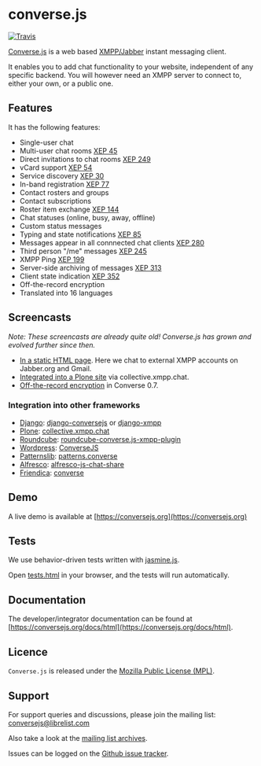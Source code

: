 # converse.js

[![Travis](https://api.travis-ci.org/jcbrand/converse.js.png?branch=master)](https://travis-ci.org/jcbrand/converse.js)

[Converse.js](https://conversejs.org) is a web based [XMPP/Jabber](http://xmpp.org) instant messaging client.

It enables you to add chat functionality to your website, independent of
any specific backend. You will however need an XMPP server to connect
to, either your own, or a public one.

Features
--------

It has the following features:

-   Single-user chat
-   Multi-user chat rooms [XEP 45](http://xmpp.org/extensions/xep-0045.html)
-   Direct invitations to chat rooms [XEP 249](http://xmpp.org/extensions/xep-0249.html)
-   vCard support [XEP 54](http://xmpp.org/extensions/xep-0054.html)
-   Service discovery [XEP 30](http://xmpp.org/extensions/xep-0030.html)
-   In-band registration [XEP 77](http://xmpp.org/extensions/xep-0077.html)
-   Contact rosters and groups
-   Contact subscriptions
-   Roster item exchange [XEP 144](http://xmpp.org/extensions/tmp/xep-0144-1.1.html)
-   Chat statuses (online, busy, away, offline)
-   Custom status messages
-   Typing and state notifications [XEP 85](http://xmpp.org/extensions/xep-0085.html)
-   Messages appear in all connnected chat clients [XEP 280](http://xmpp.org/extensions/xep-0280.html)
-   Third person "/me" messages [XEP 245](http://xmpp.org/extensions/xep-0245.html)
-   XMPP Ping [XEP 199](http://xmpp.org/extensions/xep-0199.html)
-   Server-side archiving of messages [XEP 313](http://xmpp.org/extensions/xep-0313.html)
-   Client state indication [XEP 352](http://xmpp.org/extensions/xep-0352.html)
-   Off-the-record encryption
-   Translated into 16 languages

Screencasts
-----------

*Note: These screencasts are already quite old! Converse.js has grown and evolved further since then.*

-   [In a static HTML page](http://opkode.com/media/blog/2013/04/02/converse.js-xmpp-instant-messaging-with-javascript).
    Here we chat to external XMPP accounts on Jabber.org and Gmail.
-   [Integrated into a Plone site](http://opkode.com/media/blog/instant-messaging-for-plone-with-javascript-and-xmpp)
    via collective.xmpp.chat.
-   [Off-the-record encryption](https://opkode.com/media/blog/2013/11/11/conversejs-otr-support)
    in Converse 0.7.

### Integration into other frameworks

-   [Django](http://www.djangoproject.com): [django-conversejs](https://pypi.python.org/pypi/django-conversejs) or [django-xmpp](https://github.com/fpytloun/django-xmpp)
-   [Plone](http://plone.org): [collective.xmpp.chat](http://github.com/collective/collective.xmpp.chat)
-   [Roundcube](http://roundcube.net): [roundcube-converse.js-xmpp-plugin](https://github.com/priyadi/roundcube-converse.js-xmpp-plugin)
-   [Wordpress](http://wordpress.org): [ConverseJS](http://wordpress.org/plugins/conversejs)
-   [Patternslib](http://patternslib.com): [patterns.converse](https://github.com/jcbrand/patterns.converse)
-   [Alfresco](http://www.alfresco.com): [alfresco-js-chat-share](https://github.com/keensoft/alfresco-js-chat-share)
-   [Friendica](http://friendica.com): [converse](https://github.com/friendica/friendica-addons/tree/master/xmpp/converse)

Demo
----

A live demo is available at [https://conversejs.org](https://conversejs.org)

Tests
-----

We use behavior-driven tests written with [jasmine.js](http://pivotal.github.io/jasmine).

Open [tests.html](https://github.com/jcbrand/converse.js/blob/master/tests.html) in your browser, and the tests will run automatically.

Documentation
-------------

The developer/integrator documentation can be found at [https://conversejs.org/docs/html](https://conversejs.org/docs/html).

Licence
-------

`Converse.js` is released under the [Mozilla Public License (MPL)](https://www.mozilla.org/MPL/2.0/index.txt).

Support
-------

For support queries and discussions, please join the mailing list: <conversejs@librelist.com>

Also take a look at the [mailing list archives](http://librelist.com/browser/conversejs).

Issues can be logged on the [Github issue tracker](https://github.com/jcbrand/converse.js/issues).
